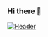 ### Hi there 👋
[![Header](https://user-images.githubusercontent.com/64649626/126836994-24bff721-b63a-4cf5-8397-ca46c0663def.png "Header")](https://anthony-sgro.com/)

<!--
**anthonysgro/anthonysgro** is a ✨ _special_ ✨ repository because its `README.md` (this file) appears on your GitHub profile.

Here are some ideas to get you started:

- 🔭 I’m currently working on ...
- 🌱 I’m currently learning ...
- 👯 I’m looking to collaborate on ...
- 🤔 I’m looking for help with ...
- 💬 Ask me about ...
- 📫 How to reach me: ...
- 😄 Pronouns: ...
- ⚡ Fun fact: ...
-->
